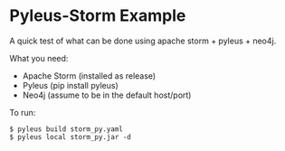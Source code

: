 Pyleus-Storm Example
====================

A quick test of what can be done using apache storm + pyleus + neo4j.

What you need:
* Apache Storm (installed as release)
* Pyleus (pip install pyleus)
* Neo4j (assume to be in the default host/port)

To run:
```
$ pyleus build storm_py.yaml
$ pyleus local storm_py.jar -d
```
